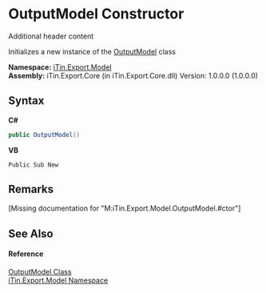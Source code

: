 # OutputModel Constructor 
Additional header content 

Initializes a new instance of the <a href="f8d6d95d-4c32-47af-6636-0f847f4cb831">OutputModel</a> class

**Namespace:**&nbsp;<a href="ef57ffcc-e95e-b212-5a46-9aa6f5a3511f">iTin.Export.Model</a><br />**Assembly:**&nbsp;iTin.Export.Core (in iTin.Export.Core.dll) Version: 1.0.0.0 (1.0.0.0)

## Syntax

**C#**<br />
``` C#
public OutputModel()
```

**VB**<br />
``` VB
Public Sub New
```


## Remarks
\[Missing <remarks> documentation for "M:iTin.Export.Model.OutputModel.#ctor"\]

## See Also


#### Reference
<a href="f8d6d95d-4c32-47af-6636-0f847f4cb831">OutputModel Class</a><br /><a href="ef57ffcc-e95e-b212-5a46-9aa6f5a3511f">iTin.Export.Model Namespace</a><br />